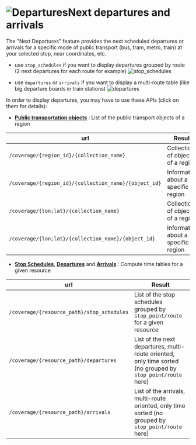 <a name="next_departures_and_arrivals"></a>![Departures](/images/departures.png)Next departures and arrivals
=======================================================================

The "Next Departures" feature provides the next scheduled departures or arrivals 
for a specific mode of public transport (bus, tram, metro, train) at your selected stop, near coordinates, etc. 

* use `stop_schedules` if you want to display departures grouped by route (2 next departures for each route for example)
![stop_schedules](https://upload.wikimedia.org/wikipedia/commons/thumb/7/7d/Panneau_SIEL_couleurs_Paris-Op%C3%A9ra.jpg/640px-Panneau_SIEL_couleurs_Paris-Op%C3%A9ra.jpg)

* use `departures` or `arrivals` if you want to display a multi-route table (like big departure boards in train stations)
![departures](https://upload.wikimedia.org/wikipedia/commons/thumb/c/c7/Display_at_bus_stop_sign_in_Karlovo_n%C3%A1m%C4%9Bst%C3%AD%2C_T%C5%99eb%C3%AD%C4%8D%2C_T%C5%99eb%C3%AD%C4%8D_District.JPG/640px-Display_at_bus_stop_sign_in_Karlovo_n%C3%A1m%C4%9Bst%C3%AD%2C_T%C5%99eb%C3%AD%C4%8D%2C_T%C5%99eb%C3%AD%C4%8D_District.JPG)

In order to display departures, you may have to use these APIs (click on them for details):

-   **[Public transportation objects](#pt-ref)** : List of the public transport
    objects of a region

| url | Result |
|---------------------------------------------------------|-------------------------------------|
| `/coverage/{region_id}/{collection_name}`               | Collection of objects of a region   |
| `/coverage/{region_id}/{collection_name}/{object_id}`   | Information about a specific region |
| `/coverage/{lon;lat}/{collection_name}`                 | Collection of objects of a region   |
| `/coverage/{lon;lat}/{collection_name}/{object_id}`     | Information about a specific region |

-   **[Stop Schedules](#stop-schedules)**, **[Departures](#departures)** and **[Arrivals](#arrivals)** : 
Compute time tables for a given resource

| url | Result |
|-------------------------------------------------|---------------------------------------------------------------------------------------------------------------|
| `/coverage/{resource_path}/stop_schedules`  | List of the stop schedules grouped by ``stop_point/route`` for a given resource                               |
| `/coverage/{resource_path}/departures`      | List of the next departures, multi-route oriented, only time sorted (no grouped by ``stop_point/route`` here) |
| `/coverage/{resource_path}/arrivals`        | List of the arrivals, multi-route oriented, only time sorted (no grouped by ``stop_point/route`` here)        |



